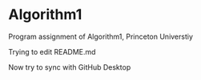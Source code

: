 # Algorithm1

Program assignment of Algorithm1, Princeton Universtiy

Trying to edit README.md

Now try to sync with GitHub Desktop
